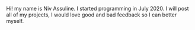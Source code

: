 Hi! my name is Niv Assuline. I started programming in July 2020. I will post all of my projects, I would love good and bad feedback so I can better myself.
